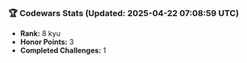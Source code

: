 ### 🏆 Codewars Stats (Updated: 2025-04-22 07:08:59 UTC)

- **Rank:** 8 kyu
- **Honor Points:** 3
- **Completed Challenges:** 1
